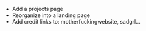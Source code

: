 - Add a projects page
- Reorganize into a landing page
- Add credit links to: motherfuckingwebsite, sadgrl...
